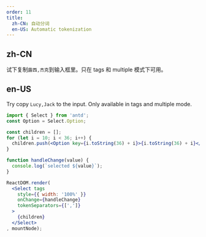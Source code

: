 ```yaml
---
order: 11
title:
  zh-CN: 自动分词
  en-US: Automatic tokenization
---
```


## zh-CN

试下复制`露西,杰克`到输入框里。只在 tags 和 multiple 模式下可用。

## en-US

Try copy `Lucy,Jack` to the input. Only available in tags and multiple mode.

````jsx
import { Select } from 'antd';
const Option = Select.Option;

const children = [];
for (let i = 10; i < 36; i++) {
  children.push(<Option key={i.toString(36) + i}>{i.toString(36) + i}</Option>);
}

function handleChange(value) {
  console.log(`selected ${value}`);
}

ReactDOM.render(
  <Select tags
    style={{ width: '100%' }}
    onChange={handleChange}
    tokenSeparators={[',']}
  >
    {children}
  </Select>
, mountNode);
````
